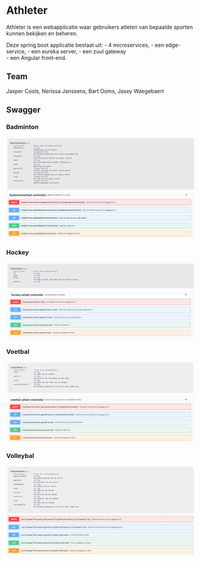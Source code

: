 # Athleter

Athleter is een webapplicatie waar gebruikers atleten van bepaalde sporten kunnen bekijken en beheren. 

Deze spring boot applicatie bestaat uit:
    - 4 microservices, 
    - een edge-service, 
    - een eureka server,
    - een zuul gateway  
    - een Angular front-end.

## Team

Jasper Cools, Nerissa Janssens, Bart Ooms, Jasey Waegebaert

## Swagger

### Badminton

![Screenshot](images/BadmintonModel.png)
![Screenshot](images/BadmintonController.png)

### Hockey

![Screenshot](images/HockeyModel.png)
![Screenshot](images/HockeyController.png)

### Voetbal

![Screenshot](images/VoetbalModel.png)
![Screenshot](images/VoetbalController.png)

### Volleybal

![Screenshot](images/VolleybalModel.png)
![Screenshot](images/VolleybalController.png)